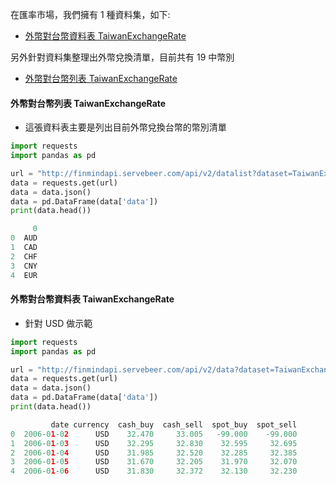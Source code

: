 在匯率市場，我們擁有 1 種資料集，如下:

- [外幣對台幣資料表 TaiwanExchangeRate](https://finmind.github.io/tutor/TaiwanStock/#外幣對台幣資料表-TaiwanExchangeRate)

另外針對資料集整理出外幣兌換清單，目前共有 19 中幣別

- [外幣對台幣列表 TaiwanExchangeRate](https://finmind.github.io/tutor/TaiwanStock/#外幣對台幣列表-TaiwanExchangeRate)

#### 外幣對台幣列表 TaiwanExchangeRate

- 這張資料表主要是列出目前外幣兌換台幣的幣別清單

```python
import requests
import pandas as pd

url = "http://finmindapi.servebeer.com/api/v2/datalist?dataset=TaiwanExchangeRate"
data = requests.get(url)
data = data.json()
data = pd.DataFrame(data['data'])
print(data.head())

     0
0  AUD
1  CAD
2  CHF
3  CNY
4  EUR
```

#### 外幣對台幣資料表 TaiwanExchangeRate

- 針對 USD 做示範

```python
import requests
import pandas as pd

url = "http://finmindapi.servebeer.com/api/v2/data?dataset=TaiwanExchangeRate&data_id=USD"
data = requests.get(url)
data = data.json()
data = pd.DataFrame(data['data'])
print(data.head())

         date currency  cash_buy  cash_sell  spot_buy  spot_sell
0  2006-01-02      USD    32.470     33.005   -99.000    -99.000
1  2006-01-03      USD    32.295     32.830    32.595     32.695
2  2006-01-04      USD    31.985     32.520    32.285     32.385
3  2006-01-05      USD    31.670     32.205    31.970     32.070
4  2006-01-06      USD    31.830     32.372    32.130     32.230
```
